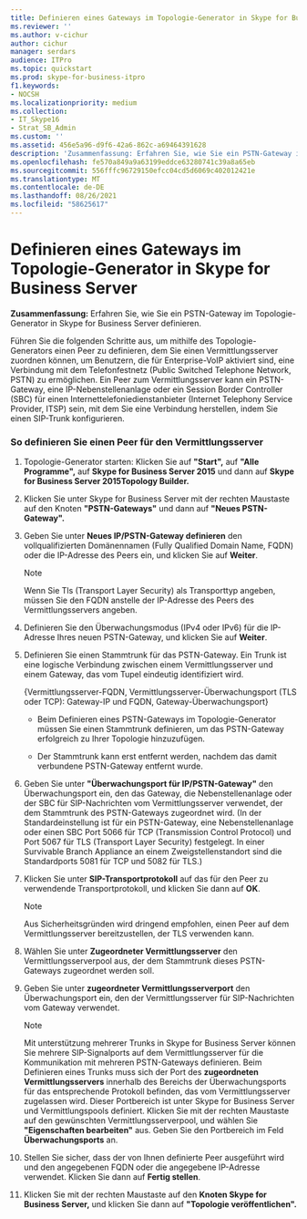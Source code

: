 ```yaml
---
title: Definieren eines Gateways im Topologie-Generator in Skype for Business Server
ms.reviewer: ''
ms.author: v-cichur
author: cichur
manager: serdars
audience: ITPro
ms.topic: quickstart
ms.prod: skype-for-business-itpro
f1.keywords:
- NOCSH
ms.localizationpriority: medium
ms.collection:
- IT_Skype16
- Strat_SB_Admin
ms.custom: ''
ms.assetid: 456e5a96-d9f6-42a6-862c-a69464391628
description: 'Zusammenfassung: Erfahren Sie, wie Sie ein PSTN-Gateway im Topologie-Generator in Skype for Business Server definieren.'
ms.openlocfilehash: fe570a849a9a63199eddce63280741c39a8a65eb
ms.sourcegitcommit: 556fffc96729150efcc04cd5d6069c402012421e
ms.translationtype: MT
ms.contentlocale: de-DE
ms.lasthandoff: 08/26/2021
ms.locfileid: "58625617"
---
```

# <a name="define-a-gateway-in-topology-builder-in-skype-for-business-server"></a>Definieren eines Gateways im Topologie-Generator in Skype for Business Server
 
**Zusammenfassung:** Erfahren Sie, wie Sie ein PSTN-Gateway im Topologie-Generator in Skype for Business Server definieren.
  
Führen Sie die folgenden Schritte aus, um mithilfe des Topologie-Generators einen Peer zu definieren, dem Sie einen Vermittlungsserver zuordnen können, um Benutzern, die für Enterprise-VoIP aktiviert sind, eine Verbindung mit dem Telefonfestnetz (Public Switched Telephone Network, PSTN) zu ermöglichen. Ein Peer zum Vermittlungsserver kann ein PSTN-Gateway, eine IP-Nebenstellenanlage oder ein Session Border Controller (SBC) für einen Internettelefoniedienstanbieter (Internet Telephony Service Provider, ITSP) sein, mit dem Sie eine Verbindung herstellen, indem Sie einen SIP-Trunk konfigurieren.
  
### <a name="to-define-a-peer-for-the-mediation-server"></a>So definieren Sie einen Peer für den Vermittlungsserver

1. Topologie-Generator starten: Klicken Sie auf **"Start",** auf **"Alle Programme",** auf **Skype for Business Server 2015** und dann auf **Skype for Business Server 2015Topology Builder.**
    
2. Klicken Sie unter Skype for Business Server mit der rechten Maustaste auf den Knoten **"PSTN-Gateways"** und dann auf **"Neues PSTN-Gateway".**
3. Geben Sie unter **Neues IP/PSTN-Gateway definieren** den vollqualifizierten Domänennamen (Fully Qualified Domain Name, FQDN) oder die IP-Adresse des Peers ein, und klicken Sie auf **Weiter**.
    
    > [!NOTE]
    > Wenn Sie Tls (Transport Layer Security) als Transporttyp angeben, müssen Sie den FQDN anstelle der IP-Adresse des Peers des Vermittlungsservers angeben. 
  
4. Definieren Sie den Überwachungsmodus (IPv4 oder IPv6) für die IP-Adresse Ihres neuen PSTN-Gateway, und klicken Sie auf **Weiter**.

5. Definieren Sie einen Stammtrunk für das PSTN-Gateway. Ein Trunk ist eine logische Verbindung zwischen einem Vermittlungsserver und einem Gateway, das vom Tupel eindeutig identifiziert wird.
    
    {Vermittlungsserver-FQDN, Vermittlungsserver-Überwachungsport (TLS oder TCP): Gateway-IP und FQDN, Gateway-Überwachungsport}
    
     - Beim Definieren eines PSTN-Gateways im Topologie-Generator müssen Sie einen Stammtrunk definieren, um das PSTN-Gateway erfolgreich zu Ihrer Topologie hinzuzufügen.
    
     - Der Stammtrunk kann erst entfernt werden, nachdem das damit verbundene PSTN-Gateway entfernt wurde.
    
6. Geben Sie unter **"Überwachungsport für IP/PSTN-Gateway"** den Überwachungsport ein, den das Gateway, die Nebenstellenanlage oder der SBC für SIP-Nachrichten vom Vermittlungsserver verwendet, der dem Stammtrunk des PSTN-Gateways zugeordnet wird. (In der Standardeinstellung ist für ein PSTN-Gateway, eine Nebenstellenanlage oder einen SBC Port 5066 für TCP (Transmission Control Protocol) und Port 5067 für TLS (Transport Layer Security) festgelegt. In einer Survivable Branch Appliance an einem Zweigstellenstandort sind die Standardports 5081 für TCP und 5082 für TLS.)
    
7. Klicken Sie unter **SIP-Transportprotokoll** auf das für den Peer zu verwendende Transportprotokoll, und klicken Sie dann auf **OK**.
    
    > [!NOTE]
    > Aus Sicherheitsgründen wird dringend empfohlen, einen Peer auf dem Vermittlungsserver bereitzustellen, der TLS verwenden kann. 
  
8. Wählen Sie unter **Zugeordneter Vermittlungsserver** den Vermittlungsserverpool aus, der dem Stammtrunk dieses PSTN-Gateways zugeordnet werden soll.
    
9. Geben Sie unter **zugeordneter Vermittlungsserverport** den Überwachungsport ein, den der Vermittlungsserver für SIP-Nachrichten vom Gateway verwendet.
    
    > [!NOTE]
    > Mit unterstützung mehrerer Trunks in Skype for Business Server können Sie mehrere SIP-Signalports auf dem Vermittlungsserver für die Kommunikation mit mehreren PSTN-Gateways definieren. Beim Definieren eines Trunks muss sich der Port des **zugeordneten Vermittlungsservers** innerhalb des Bereichs der Überwachungsports für das entsprechende Protokoll befinden, das vom Vermittlungsserver zugelassen wird. Dieser Portbereich ist unter Skype for Business Server und Vermittlungspools definiert. Klicken Sie mit der rechten Maustaste auf den gewünschten Vermittlungsserverpool, und wählen Sie **"Eigenschaften bearbeiten"** aus. Geben Sie den Portbereich im Feld **Überwachungsports** an.
  
10. Stellen Sie sicher, dass der von Ihnen definierte Peer ausgeführt wird und den angegebenen FQDN oder die angegebene IP-Adresse verwendet. Klicken Sie dann auf **Fertig stellen**.
    
11. Klicken Sie mit der rechten Maustaste auf den **Knoten Skype for Business Server,** und klicken Sie dann auf **"Topologie veröffentlichen".**
    

